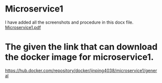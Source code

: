 # Microservice1
I have added all the screenshots and procedure in this docx file.
[Microservice1.pdf](https://github.com/Jinping4038/Microservice1/files/10552455/Microservice1.pdf)
# The given the link that can download the docker image for microservice1.
https://hub.docker.com/repository/docker/jinping4038/microservice1/general
